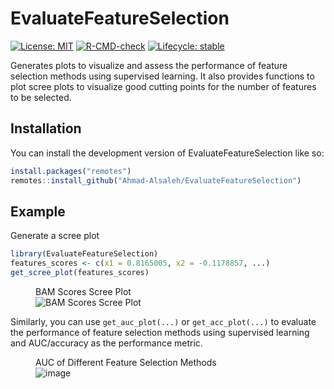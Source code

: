 
<!-- README.md is generated from README.Rmd. Please edit that file -->

# EvaluateFeatureSelection

<!-- badges: start -->

[![License:
MIT](https://img.shields.io/badge/License-MIT-yellow.svg)](https://opensource.org/licenses/MIT)
[![R-CMD-check](https://github.com/Ahmad-Alsaleh/EvaluateFeatureSelection/actions/workflows/R-CMD-check.yaml/badge.svg)](https://github.com/Ahmad-Alsaleh/EvaluateFeatureSelection/actions/workflows/R-CMD-check.yaml)
[![Lifecycle:
stable](https://img.shields.io/badge/lifecycle-stable-brightgreen.svg)](https://lifecycle.r-lib.org/articles/stages.html#stable)
<!-- badges: end -->

Generates plots to visualize and assess the performance of feature
selection methods using supervised learning. It also provides functions
to plot scree plots to visualize good cutting points for the number of
features to be selected.

## Installation

You can install the development version of EvaluateFeatureSelection like
so:

``` r
install.packages("remotes")
remotes::install_github("Ahmad-Alsaleh/EvaluateFeatureSelection")
```

## Example

Generate a scree plot

``` r
library(EvaluateFeatureSelection)
features_scores <- c(x1 = 0.8165005, x2 = -0.1178857, ...)
get_scree_plot(features_scores)
```

<figure>
<figcaption aria-hidden="true">BAM Scores Scree Plot</figcaption>
<img
src="https://github.com/Ahmad-Alsaleh/EvaluateFeatureSelection/assets/61240880/46da58ea-c7d0-4247-8d8b-af6758d2ff18"
alt="BAM Scores Scree Plot" />
</figure>

Similarly, you can use `get_auc_plot(...)` or `get_acc_plot(...)` to
evaluate the performance of feature selection methods using supervised
learning and AUC/accuracy as the performance metric.

<figure>
<figcaption aria-hidden="true">AUC of Different Feature Selection Methods</figcaption>
<img
src="https://github.com/Ahmad-Alsaleh/EvaluateFeatureSelection/assets/61240880/5684b533-ae91-491e-8584-9f356a909a20"
alt="image" />
</figure>
